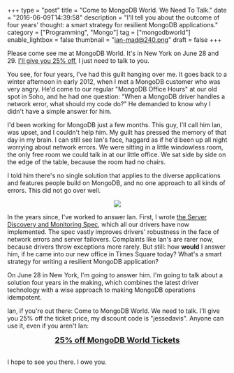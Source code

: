 +++
type = "post"
title = "Come to MongoDB World. We Need To Talk."
date = "2016-06-09T14:39:58"
description = "I'll tell you about the outcome of four years' thought: a smart strategy for resilient MongoDB applications."
category = ["Programming", "Mongo"]
tag = ["mongodbworld"]
enable_lightbox = false
thumbnail = "ian-mad@240.png"
draft = false
+++

<p>Please come see me at MongoDB World. It's in New York on June 28 and 29. <a href="http://www.eventbrite.com/e/mongodb-world-2016-registration-19019600136?discount=jessedavis">I'll give you 25% off</a>, I just need to talk to you.</p>
<p>You see, for four years, I've had this guilt hanging over me. It goes back to a winter afternoon in early 2012, when I met a MongoDB customer who was very angry. He'd come to our regular "MongoDB Office Hours" at our old spot in Soho, and he had one question: "When a MongoDB driver handles a network error, what should my code do?"  He demanded to know why I didn't have a simple answer for him.</p>
<p>I'd been working for MongoDB just a few months. This guy, I'll call him Ian, was upset, and I couldn't help him. My guilt has pressed the memory of that day in my brain. I can still see Ian's face, haggard as if he'd been up all night worrying about network errors. We were sitting in a little windowless room, the only free room we could talk in at our little office. We sat side by side on the edge of the table, because the room had no chairs.</p>
<p>I told him there's no single solution that applies to the diverse applications and features people build on MongoDB, and no one approach to all kinds of errors. This did not go over well.</p>
<div style="text-align: center">
<img src="ian-mad.png">
</div>

<p>In the years since, I've worked to answer Ian. First, I wrote <a href="/blog/server-discovery-and-monitoring-in-pymongo-perl-and-c/">the Server Discovery and Monitoring Spec</a>, which all our drivers have now implemented. The spec vastly improves drivers' robustness in the face of network errors and server failovers. Complaints like Ian's are rarer now, because drivers throw exceptions more rarely. But still: how <strong>would</strong> I answer him, if he came into our new office in Times Square today? What's a smart strategy for writing a resilient MongoDB application?</p>
<p>On June 28 in New York, I'm going to answer him. I'm going to talk about a solution four years in the making, which combines the latest driver technology with a wise approach to making MongoDB operations idempotent.</p>
<p>Ian, if you're out there: Come to MongoDB World. We need to talk. I'll give you 25% off the ticket price, my discount code is "jessedavis". Anyone can use it, even if you aren't Ian:</p>
<div style="text-align: center">
<a style="font-weight: bold; font-size: large" href="http://www.eventbrite.com/e/mongodb-world-2016-registration-19019600136?discount=jessedavis">25% off MongoDB World Tickets</a>
</div>

<p><br>
I hope to see you there. I owe you.</p>
